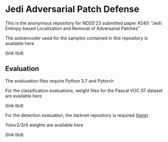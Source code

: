 # Jedi Adversarial Patch Defense
This is the anonymous repository for NDSS'23 submitted paper #240: "Jedi: Entropy-based Localization and Removal of Adversarial Patches"

The autoencoder used for the samples contained in this repository is available here

(link tbd)

## Evaluation
The evaluuation files require Python 3.7 and Pytorch

For the classification evaluations, weight files for the Pascal VOC 07 dataset are available here

(link tbd) 

For the detection evaluation, the darknet repository is required [(here)](https://github.com/pjreddie/darknet)

Yolov2/3/4 weights are available here

(link tbd) 

